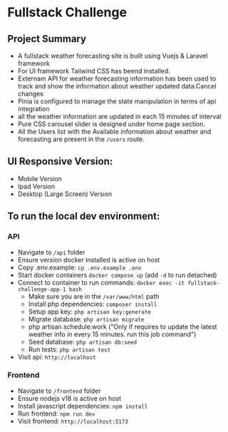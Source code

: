 # Fullstack Challenge

## Project Summary 
- A fullstack weather forecasting site is built using Vuejs & Laravel framework
- For UI framework Tailwind CSS has beend installed.
- Externam API for weather forecasting information has been used to track and show the information about weather updated data.Cancel changes
- Pinia is configured to manage the state manipulation in terms of api integration
- all the weather information are updated in each 15 minutes of interval
- Pure CSS carousel slider is designed under home page section.
- All the Users list with the Available information about weather and forecasting are present in the `/users` route.


## UI Responsive Version:
- Mobile Version
- Ipad Version
- Desktop (Large Screen) Version



## To run the local dev environment:

### API
- Navigate to `/api` folder
- Ensure version docker installed is active on host
- Copy .env.example: `cp .env.example .env`
- Start docker containers `docker compose up` (add `-d` to run detached)
- Connect to container to run commands: `docker exec -it fullstack-challenge-app-1 bash`
  - Make sure you are in the `/var/www/html` path
  - Install php dependencies: `composer install`
  - Setup app key: `php artisan key:generate`
  - Migrate database: `php artisan migrate` 
  - php artisan schedule:work ("Only if requires to update the latest weather info in every 15 minutes. run this job command")
  - Seed database: `php artisan db:seed`
  - Run tests: `php artisan test`
- Visit api: `http://localhost`

### Frontend
- Navigate to `/frontend` folder
- Ensure nodejs v18 is active on host
- Install javascript dependencies: `npm install`
- Run frontend: `npm run dev`
- Visit frontend: `http://localhost:5173`
